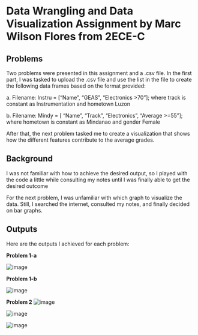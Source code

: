 # Data Wrangling and Data Visualization Assignment by Marc Wilson Flores from 2ECE-C
## Problems 
Two problems were presented in this assignment and a .csv file. In the first part, I was tasked to upload the .csv file and use the list in the file to create the following data frames based on the format provided:

a. Filename: Instru = [“Name”, “GEAS”, “Electronics >70”]; where track is constant as
Instrumentation and hometown Luzon

b. Filename: Mindy = [ “Name”, “Track”, “Electronics”, “Average >=55”]; where hometown is
constant as Mindanao and gender Female

After that, the next problem tasked me to create a visualization that shows how the different features contribute to the average grades.

## Background
I was not familiar with how to achieve the desired output, so I played with the code a little while consulting my notes until I was finally able to get the desired outcome

For the next problem, I was unfamiliar with which graph to visualize the data. Still, I searched the internet, consulted my notes, and finally decided on bar graphs.

## Outputs
Here are the outputs I achieved for each problem:

 **Problem 1-a**
 
 ![image](https://github.com/user-attachments/assets/81524dc0-63be-4730-9c35-80f09e4df9ca)

**Problem 1-b**

![image](https://github.com/user-attachments/assets/81ddaac2-c60a-4958-b7f9-b0ff08c45dc7)


**Problem 2**
![image](https://github.com/user-attachments/assets/f166f8bb-4866-4a77-bad5-fd1164b56e49)


![image](https://github.com/user-attachments/assets/72764fda-1df7-4ae0-bf95-5579c75b6b4d)

![image](https://github.com/user-attachments/assets/764358e2-052e-4a09-8638-31012b0ce362)



